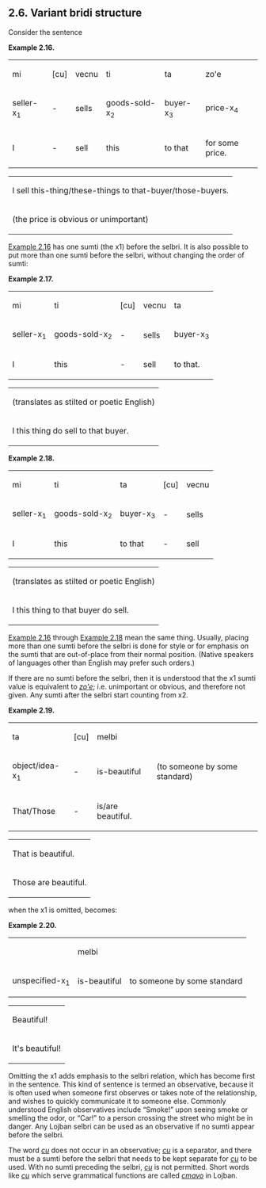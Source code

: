 <a id="section-variant-bridi-structure"></a>2.6. <a id="c2s6"></a>Variant bridi structure
-----------------------------------------------------------------------------------------

<a id="id-1.3.8.2.1" class="indexterm"></a>Consider the sentence

<div class="interlinear-gloss-example example">
<a id="example-random-id-k068"></a>

**Example 2.16. <a id="c2e6d1"></a>** 

<table class="interlinear-gloss-itemized"><colgroup></colgroup><tbody><tr class="jbo"><td><p class="sumti">mi</p></td><td><p class="elidable">[cu]</p></td><td><p class="selbri">vecnu</p></td><td><p class="sumti">ti</p></td><td><p class="sumti">ta</p></td><td><p class="sumti">zo'e</p></td></tr><tr class="gloss"><td><p class="sumti">seller-x<sub>1</sub></p></td><td><p class="elidable">-</p></td><td><p class="selbri">sells</p></td><td><p class="sumti">goods-sold-x<sub>2</sub></p></td><td><p class="sumti">buyer-x<sub>3</sub></p></td><td><p class="sumti">price-x<sub>4</sub></p></td></tr><tr class="gloss"><td><p class="sumti">I</p></td><td><p class="elidable">-</p></td><td><p class="selbri">sell</p></td><td><p class="sumti">this</p></td><td><p class="sumti">to that</p></td><td><p class="sumti">for some price.</p></td></tr></tbody></table>

<table class="interlinear-gloss-itemized"><tbody><tr class="para"><td colspan="12321"><p class="natlang">I sell this-thing/these-things to that-buyer/those-buyers.</p></td></tr><tr class="para"><td colspan="12321"><p class="comment">(the price is obvious or unimportant)</p></td></tr></tbody></table>

</div>  

[Example 2.16](../section-variant-bridi-structure#example-random-id-k068) has one sumti (the x1) before the selbri. It is also possible to put more than one sumti before the selbri, without changing the order of sumti:

<div class="interlinear-gloss-example example">
<a id="example-random-id-k0aR"></a>

**Example 2.17. <a id="c2e6d2"></a>** 

<table class="interlinear-gloss-itemized"><colgroup></colgroup><tbody><tr class="jbo"><td><p class="sumti">mi</p></td><td><p class="sumti">ti</p></td><td><p class="elidable">[cu]</p></td><td><p class="selbri">vecnu</p></td><td><p class="sumti">ta</p></td></tr><tr class="gloss"><td><p class="sumti">seller-x<sub>1</sub></p></td><td><p class="sumti">goods-sold-x<sub>2</sub></p></td><td><p class="elidable">-</p></td><td><p class="selbri">sells</p></td><td><p class="sumti">buyer-x<sub>3</sub></p></td></tr><tr class="gloss"><td><p class="sumti">I</p></td><td><p class="sumti">this</p></td><td><p class="elidable">-</p></td><td><p class="selbri">sell</p></td><td><p class="sumti">to that.</p></td></tr></tbody></table>

<table class="interlinear-gloss-itemized"><tbody><tr class="para"><td colspan="12321"><p class="comment">(translates as stilted or poetic English)</p></td></tr><tr class="para"><td colspan="12321"><p class="natlang">I this thing do sell to that buyer.</p></td></tr></tbody></table>

</div>  
<div class="interlinear-gloss-example example">
<a id="example-random-id-k0Bm"></a>

**Example 2.18. <a id="c2e6d3"></a>** 

<table class="interlinear-gloss-itemized"><colgroup></colgroup><tbody><tr class="jbo"><td><p class="sumti">mi</p></td><td><p class="sumti">ti</p></td><td><p class="sumti">ta</p></td><td><p class="elidable">[cu]</p></td><td><p class="selbri">vecnu</p></td></tr><tr class="gloss"><td><p class="sumti">seller-x<sub>1</sub></p></td><td><p class="sumti">goods-sold-x<sub>2</sub></p></td><td><p class="sumti">buyer-x<sub>3</sub></p></td><td><p class="elidable">-</p></td><td><p class="selbri">sells</p></td></tr><tr class="gloss"><td><p class="sumti">I</p></td><td><p class="sumti">this</p></td><td><p class="sumti">to that</p></td><td><p class="elidable">-</p></td><td><p class="selbri">sell</p></td></tr></tbody></table>

<table class="interlinear-gloss-itemized"><tbody><tr class="para"><td colspan="12321"><p class="comment">(translates as stilted or poetic English)</p></td></tr><tr class="para"><td colspan="12321"><p class="natlang">I this thing to that buyer do sell.</p></td></tr></tbody></table>

</div>  

[Example 2.16](../section-variant-bridi-structure#example-random-id-k068) through [Example 2.18](../section-variant-bridi-structure#example-random-id-k0Bm) mean the same thing. Usually, placing more than one sumti before the selbri is done for style or for emphasis on the sumti that are out-of-place from their normal position. (Native speakers of languages other than English may prefer such orders.)

<a id="id-1.3.8.8.1" class="indexterm"></a>If there are no sumti before the selbri, then it is understood that the x1 sumti value is equivalent to _<a id="id-1.3.8.8.3.1" class="indexterm"></a>[_zo'e_](../go01#valsi-zohe)_; i.e. unimportant or obvious, and therefore not given. Any sumti after the selbri start counting from x2.

<div class="interlinear-gloss-example example">
<a id="example-random-id-k0br"></a>

**Example 2.19. <a id="c2e6d4"></a>** 

<table class="interlinear-gloss-itemized"><colgroup></colgroup><tbody><tr class="jbo"><td><p class="sumti">ta</p></td><td><p class="elidable">[cu]</p></td><td><p class="selbri">melbi</p></td><td><p class="comment"></p></td></tr><tr class="gloss"><td><p class="sumti">object/idea-x<sub>1</sub></p></td><td><p class="elidable">-</p></td><td><p class="selbri">is-beautiful</p></td><td><p class="comment">(to someone by some standard)</p></td></tr><tr class="gloss"><td><p class="sumti">That/Those</p></td><td><p class="elidable">-</p></td><td><p class="selbri">is/are beautiful.</p></td><td><p class="comment"></p></td></tr></tbody></table>

<table class="interlinear-gloss-itemized"><tbody><tr class="para"><td colspan="12321"><p class="natlang">That is beautiful.</p></td></tr><tr class="para"><td colspan="12321"><p class="natlang">Those are beautiful.</p></td></tr></tbody></table>

</div>  

when the x1 is omitted, becomes:

<div class="interlinear-gloss-example example">
<a id="example-random-id-k0Ch"></a>

**Example 2.20. <a id="c2e6d5"></a>** 

<table class="interlinear-gloss-itemized"><colgroup></colgroup><tbody><tr class="jbo"><td><p class="sumti"></p></td><td><p class="selbri">melbi</p></td><td><p class="comment"></p></td></tr><tr class="gloss"><td><p class="sumti">unspecified-x<sub>1</sub></p></td><td><p class="selbri">is-beautiful</p></td><td><p class="comment">to someone by some standard</p></td></tr></tbody></table>

<table class="interlinear-gloss-itemized"><tbody><tr class="para"><td colspan="12321"><p class="natlang">Beautiful!</p></td></tr><tr class="para"><td colspan="12321"><p class="natlang">It's beautiful!</p></td></tr></tbody></table>

</div>  

Omitting the x1 adds emphasis to the selbri relation, which has become first in the sentence. This kind of sentence is termed an observative, because it is often used when someone first observes or takes note of the relationship, and wishes to quickly communicate it to someone else. Commonly understood English observatives include “Smoke!” upon seeing smoke or smelling the odor, or “Car!” to a person crossing the street who might be in danger. Any Lojban selbri can be used as an observative if no sumti appear before the selbri.

The word _<a id="id-1.3.8.13.1.1" class="indexterm"></a>[_cu_](../go01#valsi-cu)_ does not occur in an observative; _<a id="id-1.3.8.13.2.1" class="indexterm"></a>[_cu_](../go01#valsi-cu)_ is a separator, and there must be a sumti before the selbri that needs to be kept separate for _<a id="id-1.3.8.13.3.1" class="indexterm"></a>[_cu_](../go01#valsi-cu)_ to be used. With no sumti preceding the selbri, _<a id="id-1.3.8.13.4.1" class="indexterm"></a>[_cu_](../go01#valsi-cu)_ is not permitted. Short words like _<a id="id-1.3.8.13.5.1" class="indexterm"></a>[_cu_](../go01#valsi-cu)_ which serve grammatical functions are called _<a id="id-1.3.8.13.6.1" class="indexterm"></a>[_cmavo_](../go01#valsi-cmavo)_ in Lojban.